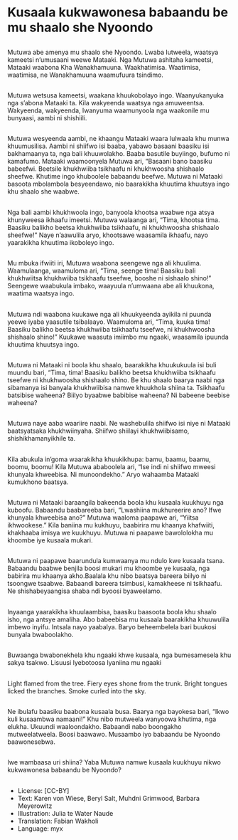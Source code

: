 # Kusaala kukwawonesa babaandu be mu shaalo she Nyoondo

##
Mutuwa abe amenya mu shaalo she
Nyoondo. Lwaba lutweela, waatsya
kameetsi n’umusaani weewe
Mataaki. Nga Mutuwa ashitaha
kameetsi, Mataaki waabona Kha
Wanakhamuuna. Waakhatimisa.
Waatimisa, waatimisa, ne
Wanakhamuuna waamufuura
tsindimo.

##
Mutuwa wetsusa kameetsi,
waakana khuukobolayo ingo.
Waanyukanyuka nga s’abona
Mataaki ta. Kila wakyeenda waatsya
nga amuweentsa. Wakyeenda,
wakyeenda, lwanyuma
waamunyoola nga waakonile mu
bunyaasi, aambi ni shishiili.

##
Mutuwa wesyeenda aambi, ne khaangu Mataaki waara lulwaala khu munwa khuumusilisa.
Aambi ni shiifwo isi baaba, yabawo basaani baasiku isi bakhamaanya ta, nga bali
khuuwolakho. Baaba basutile buyiingo, bufumo ni kamafumo.
Mataaki waamoonyela Mutuwa ari, “Basaani bano baasiku babeefwi. Beetsile khukhwiiba
tsikhaafu ni khukhwoosha shishaalo sheefwe. Khutime ingo khuboolele babaandu beefwe.
Mutuwa ni Mataaki basoota mbolambola besyeendawo, nio baarakikha khuutima khuutsya
ingo khu shaalo she waabwe.

##
Nga bali aambi khukhwoola ingo,
banyoola khootsa waabwe nga
atsya khunyweesa ikhaafu imeetsi.
Mutuwa walaanga ari, “Tima,
khootsa tima. Baasiku balikho
beetsa khukhwiiba tsikhaafu, ni
khukhwoosha shishaalo sheefwe!”
Naye n’aawulila aryo, khootsawe
waasamila ikhaafu, nayo yaarakikha
khuutima ikoboleyo ingo.

##
Mu mbuka ifwiiti iri, Mutuwa
waabona seengewe nga ali
khuulima. Waamulaanga,
waamuloma ari, “Tima, seenge
tima! Baasiku bali khukhwiitsa
khukhwiiba tsikhaafu tseefwe,
booshe ni sishaalo shino!”
Seengewe waabukula imbako,
waayuula n’umwaana abe ali
khuukona, waatima waatsya ingo.

##
Mutuwa ndi waabona kuukawe nga
ali khuukyeenda ayikila ni puunda
yeewe iyaba yaasutile tsibalaayo.
Waamuloma ari, “Tima, kuuka tima!
Baasiku balikho beetsa khukhwiiba
tsikhaafu tseefwe, ni khukhwoosha
shishaalo shino!”
Kuukawe waasuta imiimbo mu
ngaaki, waasamila ipuunda
khuutima khuutsya ingo.

##
Mutuwa ni Mataaki ni boola khu
shaalo, baarakikha khuukukuula isi
buli muundu bari, “Tima, tima!
Baasiku balikho beetsa khukhwiiba
tsikhaafu tseefwe ni khukhwoosha
shishaalo shino.
Be khu shaalo baarya naabi nga
sibamanya isi banyala khukhwiibisa
namwe khuukhola shiina ta.
Tsikhaafu batsibise waheena?
Biilyo byaabwe babibise waheena?
Ni babeene beebise waheena?

##
Mutuwa naye aaba waariire naabi.
Ne washebulila shiifwo isi niye ni
Mataaki baatsyatsaka
khukhwiinyaha. Shiifwo shiilayi
khukhwiibisamo,
shishikhamanyikhile ta.

##
Kila abukula in’goma waarakikha
khuukikhupa: bamu, baamu,
baamu, boomu, boomu!
Kila Mutuwa ababoolela ari, “Ise indi
ni shiifwo mweesi khunyala
khweebisa. Ni munoondekho.”
Aryo wahaamba Mataaki
kumukhono baatsya.

##
Mutuwa ni Mataaki baraangila
bakeenda boola khu kusaala
kuukhuyu nga kuboofu. Babaandu
baabareeba bari, “Lwashiina
mukhureerire ano? Ifwe khunyala
khweebisa ano?”
Mutuwa waaloma paapawe ari,
“Yiitsa ikhwookese.” Kila baniina mu
kukhuyu, baabirira mu khaanya
khafwiiti, khakhaaba imisya we
kuukhuyu. Mutuwa ni paapawe
bawololokha mu khoombe iye
kusaala mukari.

##
Mutuwa ni paapawe baarundula
kumwaanya mu ndulo kwe kusaala
tsana. Babaandu baabwe benjila
boosi mukari mu khoombe ye
kusaala, nga babirira mu khaanya
akho.Baalala khu nibo baatsya
bareera biilyo ni tsoongwe tsaabwe.
Babaandi bareera tsimbusi,
kamakheese ni tsikhaafu. Ne
shishabeyaangisa shaba ndi byoosi
byaweelamo.

##
Inyaanga yaarakikha khuulaambisa,
baasiku baasoota boola khu shaalo
isho, nga antsye amaliha.
Abo babeebisa mu kusaala
baarakikha khuuwulila imbewo
inyifu. Intsala nayo yaabalya. Baryo
beheembelela bari buukosi bunyala
bwaboolakho.

##
Buwaanga bwabonekhela khu
ngaaki khwe kusaala, nga
bumesamesela khu sakya tsakwo.
Lisuusi lyebotoosa lyaniina mu
ngaaki

##
Light flamed from the tree. Fiery
eyes shone from the trunk. Bright
tongues licked the branches. Smoke
curled into the sky.

##
Ne ibulafu baasiku baabona kusaala busa. Baarya nga bayokesa
bari, “Ikwo kuli kusaambwa namaani!” Khu nibo mutweela
wanyoowa khutima, nga elukha. Ukuundi waaloondakho. Babaandi
nabo boongakho mutweelatweela. Boosi baawawo. Musaambo iyo
babaandu be Nyoondo baawonesebwa.

##
Iwe wambaasa uri shiina?
Yaba Mutuwa namwe kusaala
kuukhuyu nikwo kukwawonesa
babaandu be Nyoondo?

##
* License: [CC-BY]
* Text: Karen von Wiese, Beryl Salt, Muhdni Grimwood, Barbara Meyerowitz
* Illustration: Julia te Water Naude
* Translation: Fabian Wakholi
* Language: myx
